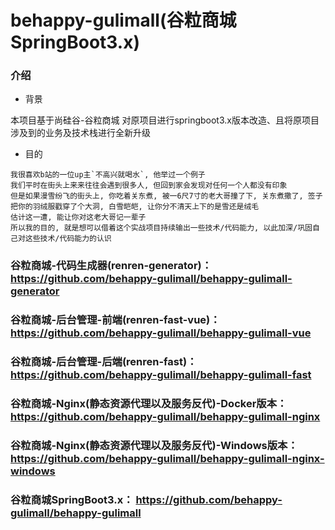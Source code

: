 # behappy-gulimall(谷粒商城 SpringBoot3.x)

### 介绍

- 背景

本项目基于尚硅谷-谷粒商城
对原项目进行springboot3.x版本改造、且将原项目涉及到的业务及技术栈进行全新升级

- 目的

```
我很喜欢b站的一位up主`不高兴就喝水`, 他举过一个例子
我们平时在街头上来来往往会遇到很多人, 但回到家会发现对任何一个人都没有印象
但是如果漫雪纷飞的街头上, 你吃着关东煮, 被一6尺7寸的老大哥撞了下, 关东煮撒了, 签子把你的羽绒服戳穿了个大洞, 白雪皑皑, 让你分不清天上下的是雪还是绒毛
估计这一遭, 能让你对这老大哥记一辈子
所以我的目的, 就是想可以借着这个实战项目持续输出一些技术/代码能力, 以此加深/巩固自己对这些技术/代码能力的认识
```

### 谷粒商城-代码生成器(renren-generator)： https://github.com/behappy-gulimall/behappy-gulimall-generator

### 谷粒商城-后台管理-前端(renren-fast-vue)： https://github.com/behappy-gulimall/behappy-gulimall-vue

### 谷粒商城-后台管理-后端(renren-fast)： https://github.com/behappy-gulimall/behappy-gulimall-fast

### 谷粒商城-Nginx(静态资源代理以及服务反代)-Docker版本： https://github.com/behappy-gulimall/behappy-gulimall-nginx

### 谷粒商城-Nginx(静态资源代理以及服务反代)-Windows版本： https://github.com/behappy-gulimall/behappy-gulimall-nginx-windows

### 谷粒商城SpringBoot3.x： https://github.com/behappy-gulimall/behappy-gulimall
